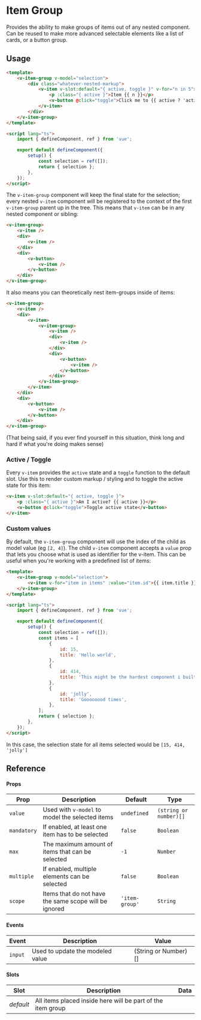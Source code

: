# Item Group

Provides the ability to make groups of items out of any nested component. Can be reused to make more advanced selectable
elements like a list of cards, or a button group.

## Usage

```html
<template>
	<v-item-group v-model="selection">
		<div class="whatever-nested-markup">
			<v-item v-slot:default="{ active, toggle }" v-for="n in 5">
				<p :class="{ active }">Item {{ n }}</p>
				<v-button @click="toggle">Click me to {{ active ? 'activate' : 'deactivate' }}</v-button>
			</v-item>
		</div>
	</v-item-group>
</template>

<script lang="ts">
	import { defineComponent, ref } from 'vue';

	export default defineComponent({
		setup() {
			const selection = ref([]);
			return { selection };
		},
	});
</script>
```

The `v-item-group` component will keep the final state for the selection; every nested `v-item` component will be
registered to the context of the first `v-item-group` parent up in the tree. This means that `v-item` can be in any
nested component or sibling:

```html
<v-item-group>
	<v-item />
	<div>
		<v-item />
	</div>
	<div>
		<v-button>
			<v-item />
		</v-button>
	</div>
</v-item-group>
```

It also means you can theoretically nest item-groups inside of items:

```html
<v-item-group>
	<v-item />
	<div>
		<v-item>
			<v-item-group>
				<v-item />
				<div>
					<v-item />
				</div>
				<div>
					<v-button>
						<v-item />
					</v-button>
				</div>
			</v-item-group>
		</v-item>
	</div>
	<div>
		<v-button>
			<v-item />
		</v-button>
	</div>
</v-item-group>
```

(That being said, if you ever find yourself in this situation, think long and hard if what you're doing makes sense)

### Active / Toggle

Every `v-item` provides the `active` state and a `toggle` function to the default slot. Use this to render custom markup
/ styling and to toggle the active state for this item:

```html
<v-item v-slot:default="{ active, toggle }">
	<p :class="{ active }">Am I active? {{ active }}</p>
	<v-button @click="toggle">Toggle active state</v-button>
</v-item>
```

### Custom values

By default, the `v-item-group` component will use the index of the child as model value (eg `[2, 4]`). The child
`v-item` component accepts a `value` prop that lets you choose what is used as identifier for the v-item. This can be
useful when you're working with a predefined list of items:

```html
<template>
	<v-item-group v-model="selection">
		<v-item v-for="item in items" :value="item.id">{{ item.title }}</v-item>
	</v-item-group>
</template>

<script lang="ts">
	import { defineComponent, ref } from 'vue';

	export default defineComponent({
		setup() {
			const selection = ref([]);
			const items = [
				{
					id: 15,
					title: 'Hello world',
				},
				{
					id: 414,
					title: 'This might be the hardest component i built',
				},
				{
					id: 'jolly',
					title: 'Goooooood times',
				},
			];
			return { selection };
		},
	});
</script>
```

In this case, the selection state for all items selected would be `[15, 414, 'jolly']`

## Reference

#### Props

| Prop        | Description                                           | Default        | Type                   |
| ----------- | ----------------------------------------------------- | -------------- | ---------------------- |
| `value`     | Used with `v-model` to model the selected items       | `undefined`    | `(string or number)[]` |
| `mandatory` | If enabled, at least one item has to be selected      | `false`        | `Boolean`              |
| `max`       | The maximum amount of items that can be selected      | `-1`           | `Number`               |
| `multiple`  | If enabled, multiple elements can be selected         | `false`        | `Boolean`              |
| `scope`     | Items that do not have the same scope will be ignored | `'item-group'` | `String`               |

#### Events

| Event   | Description                      | Value                |
| ------- | -------------------------------- | -------------------- |
| `input` | Used to update the modeled value | (String or Number)[] |

#### Slots

| Slot      | Description                                                 | Data |
| --------- | ----------------------------------------------------------- | ---- |
| _default_ | All items placed inside here will be part of the item group |      |
